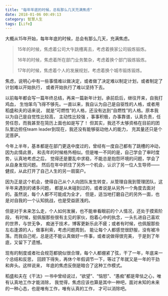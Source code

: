 ```yaml
---
title: "每年年底的时候，总有那么几天充满焦虑"
date: 2018-01-06 00:49:13
category: 智慧人生
tags: [Life]
---
```

大概从15年开始，每年年底的时候，总会有那么几天，充满焦虑。

> 15年的时候，焦虑着公司大牛跳槽离去，考虑着换家公司锻炼锻炼。
>
> 16年的时候，焦虑着所在部门业务繁杂，考虑着换个部门锻炼锻炼。
>
> 17年的时候，焦虑着个人的发展规划，考虑着换个城市锻炼锻炼。

焦虑，说明心中有一些事情难以做决定，或者做了决定难以制定计划，或者制定了计划难以开始执行，
或者开始执行了难以坚持下去。

以前每年都会写一篇年终总结，再来一篇新年计划，承前启后，继往开来，自我打鸡血，
生怕笨鸟飞得不够先。一直以来，我自认为自己是自驱性的人格，或者用稻盛和夫的话来说，
就是“可燃性”的人格，还没有达到“自燃性”的人格。原本我以为自己是自觉性比较高，
主动性比较强 ，事事积极，办事靠谱，认真负责，任劳任怨，而我甚至在简历上面也如是写了！
但其实，我还不太够资格在目前的团队里边担任team leader到现在，我还没有能够驱动他人的能力，
充其量还只是个泥菩萨。

今年上半年，基本都是在部门更迭中度过的，曾经有一度自己都有了跳槽的冲动，因为此情此景，
和去年的时候格外相似。但是唯一不同的是，自己学会了审时度势，认真地考虑之后，
觉得还是要乱中求稳，不能总是抱怨环境的问题，学会了从自身发现问题。
然后在年中抓住了另外一个机会，认识了另一位人生导师——健叔，从此打开了自己人生的另一扇窗户。

因为正是这个机会，使得自己从个人向团队发生转变，从管理自我到管理团队，这半年来遇到的诸多问题，
都是从未碰到过的，或者说是从另外一个角度去面对的。虽然说，每个人都不可能成为全才，
但是，适当地打磨自己的另外一面，也是对自我的一个认知挑战，也是受益匪浅的。

但是对于未来怎么走，个人如何发展，也不能单看眼前的个人情况，还处于摸索阶段，
有时候，挺佩服那些很有主见的家伙，抱着心中的执念，一头扎进自己喜欢的世界，与世无争，
痴迷于技术，博客更新乐此不疲；或者有时候，也佩服那些左右逢源的人，做事利索，考虑问题周到，
能让每个人都感觉很舒服，没有被冷落。而我自己呢，总是还不能认真做好一件事，或者说做得很完美，
于是到了年底，又留下了遗憾。

现有的制度或者社会规范都貌似很合理，每个人都绷紧了弦，干了一年，年底来一个总结和反思，
回顾下得失，再休个年假调节一下，等过了年就又是一年的干劲和奔头。这样说来，
年底的焦虑反倒是暗合了这种工作模式。

稻盛和夫在《干法》一书中曾经说过，“欲望”、“恼怒”、“愚痴”都是卑怯之心，唯有认真地工作才能消除，
我觉得，焦虑应该也算是其中一种吧，面对未知的未来的一种心态，也是唯有工作，唯有认真的工作，
才可以消除吧。